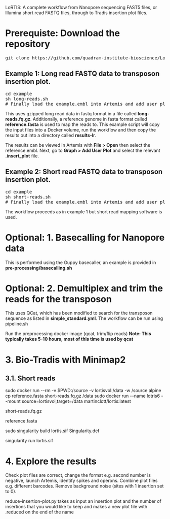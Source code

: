 LoRTIS: A complete workflow from Nanopore sequencing FAST5 files, or Illumina short read FASTQ files, through to Tradis insertion 
plot files.


# Prerequiste: Download the repository

<pre>
git clone https://github.com/quadram-institute-bioscience/LoRTIS/
</pre>


## Example 1: Long read FASTQ data to transposon insertion plot.
<pre>
cd example
sh long-reads.sh
# Finally load the example.embl into Artemis and add user plot
</pre>

This uses gzipped long read data in fastq format in a file called <b>long-reads.fq.gz</b>. Additionally, a reference genome in fasta format called <b>reference.fasta</b> is used to map the reads to. This example script will copy the input files into a Docker volume, run the workflow and then copy the results out into a directory called <b>results-lr</b>.

The results can be viewed in Artemis with <b>File > Open</b> then select the reference.embl. Next, go to <b>Graph > Add User Plot</b> and select the relevant <b>.insert_plot</b> file.

## Example 2: Short read FASTQ data to transposon insertion plot.
<pre>
cd example
sh short-reads.sh
# Finally load the example.embl into Artemis and add user plot
</pre>

The workflow proceeds as in example 1 but short read mapping software is used.

# Optional: 1. Basecalling for Nanopore data
This is performed using the Guppy basecaller, an example is provided in <b>pre-processing/basecalling.sh</b>

# Optional: 2. Demultiplex and trim the reads for the transposon
This uses QCat, which has been modified to search for the transposon sequence as listed in <b>simple_standard.yml</b>. The workflow can be run using pipeline.sh

Run the preprocessing docker image (qcat, trim/flip reads)
<b>Note: This typically takes 5-10 hours, most of this time is used by qcat</b>

# 3. Bio-Tradis with Minimap2

## 3.1. Short reads

sudo docker run --rm -v $PWD:/source -v lortisvol:/data -w /source alpine cp reference.fasta short-reads.fq.gz /data
sudo docker run --name lotris6 --mount source=lortisvol,target=/data martinclott/lortis:latest

short-reads.fq.gz

reference.fasta

sudo singularity build lortis.sif Singularity.def

singularity run lortis.sif




# 4. Explore the results
Check plot files are correct, change the format e.g. second number is negative, launch Artemis, identify spikes and operons. Combine plot files e.g. different barcodes. Remove background noise (sites with 1 insertion set to 0).

reduce-insertion-plot.py takes as input an insertion plot and the number of insertions that you would like to keep and makes a new plot file with .reduced on the end of the name
